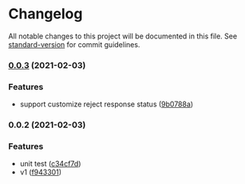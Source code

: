 # Changelog

All notable changes to this project will be documented in this file. See [standard-version](https://github.com/conventional-changelog/standard-version) for commit guidelines.

### [0.0.3](https://github.com/Soontao/express-limit-host/compare/v0.0.2...v0.0.3) (2021-02-03)


### Features

* support customize reject response status ([9b0788a](https://github.com/Soontao/express-limit-host/commit/9b0788a543514f45ae049b0bed5e70b8d63e159c))

### 0.0.2 (2021-02-03)


### Features

* unit test ([c34cf7d](https://github.com/Soontao/express-limit-host/commit/c34cf7d6f18c35c7a8656f98f8738c397b167372))
* v1 ([f943301](https://github.com/Soontao/express-limit-host/commit/f9433018f9d1ccd27dc5a88d3cf570a84f7c5857))

